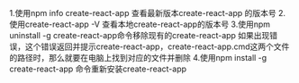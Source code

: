 1.使用npm info create-react-app  查看最新版本create-react-app 的版本号
2.使用create-react-app -V 查看本地create-react-app的版本号
3.使用npm uninstall -g create-react-app命令移除现有的create-react-app
  如果出现错误，这个错误返回并提示create-react-app，create-react-app.cmd这两个文件的路径时，那么就要在电脑上找到对应的文件并删除
4.使用npm install -g create-react-app 命令重新安装create-react-app
